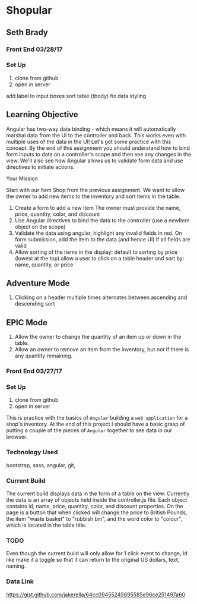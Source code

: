 # Shopular
## Seth Brady
### Front End 03/28/17
### Set Up

1. clone from github
2. open in server

add label to input boxes
sort table (tbody)
fix data styling



## Learning Objective

Angular has two-way data binding - which means it will automatically marshal data from the UI to the controller and back. This works even with multiple uses of the data in the UI! Let's get some practice with this concept. By the end of this assignment you should understand how to bind form inputs to data on a controller's scope and then see any changes in the view. We'll also see how Angular allows us to validate form data and use directives to initiate actions.

Your Mission

Start with our Item Shop from the previous assignment. We want to allow the owner to add new items to the inventory and sort items in the table.

1. Create a form to add a new item
The owner must provide the name, price, quantity, color, and discount
2. Use Angular directives to bind the data to the controller (use a newItem object on the scope)
3. Validate the data using angular, highlight any invalid fields in red. On form submission, add the item to the data (and hence UI) if all fields are valid
4. Allow sorting of the items in the display: default to sorting by price (lowest at the top)
  allow a user to click on a table header and sort by: name, quantity, or price

## Adventure Mode

1. Clicking on a header multiple times alternates between ascending and descending sort

## EPIC Mode

1. Allow the owner to change the quantity of an item up or down in the table.
2. Allow an owner to remove an item from the inventory, but not if there is any quantity remaining.



### Front End 03/27/17


### Set Up

1. clone from github
2. open in server


This is practice with the basics of ``Angular`` building a ``web application``
for a shop's inventory. At the end of this project I should have a basic
grasp of putting a couple of the pieces of ``Angular`` together to see data in
our browser.


### Technology Used
bootstrap, sass, angular, git,

### Current Build
The current build displays data in the form of a table on the view. Currently the data
is an array of objects held inside the controller.js file. Each object contains
id, name, price, quantity, color, and discount properties. On the page is a button
that when clicked will change the price to British Pounds, the item "waste basket"
to "rubbish bin", and the word color to "colour", which is located in the
table title.

### TODO
Even though the current build will only allow for 1 click event to change, Id like
make it a toggle so that it can return to the original US dollars, text, naming.


### Data Link
https://gist.github.com/jakerella/64cc09455245695585e96ce251497a60
